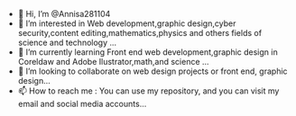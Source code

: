 - 👋 Hi, I’m @Annisa281104
- 👀 I’m interested in Web development,graphic design,cyber security,content editing,mathematics,physics and others fields of science and technology ...
- 🌱 I’m currently learning Front end web development,graphic design in Coreldaw and Adobe Ilustrator,math,and science ...
- 💞️ I’m looking to collaborate on web design projects or front end, graphic design...
- 📫 How to reach me : You can use my repository, and you can visit my email and social media accounts...

<!---
Annisa281104/Annisa281104 is a ✨ special ✨ repository because its `README.md` (this file) appears on your GitHub profile.
You can click the Preview link to take a look at your changes.
--->
